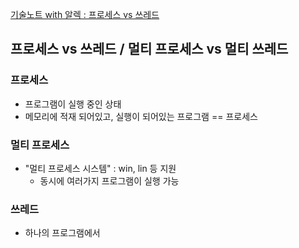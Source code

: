 [기술노트 with 알렉 : 프로세스 vs 쓰레드](https://www.youtube.com/watch?v=zBX4tXn-EvA&t=304s)
## 프로세스 vs 쓰레드 / 멀티 프로세스 vs 멀티 쓰레드

### 프로세스
- 프로그램이 실행 중인 상태
- 메모리에 적재 되어있고, 실행이 되어있는 프로그램 == 프로세스 

### 멀티 프로세스
- "멀티 프로세스 시스템" : win, lin 등 지원 
    - 동시에 여러가지 프로그램이 실행 가능
    
### 쓰레드
- 하나의 프로그램에서 